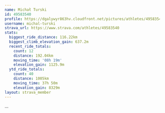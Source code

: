 ```yaml
---
name: Michał Turski
id: 49583540
profile: https://dgalywyr863hv.cloudfront.net/pictures/athletes/49583540/14729338/1/large.jpg
username: michal-turski
strava_url: https://www.strava.com/athletes/49583540
stats:
  biggest_ride_distance: 116.22km
  biggest_climb_elevation_gain: 637.2m
  recent_ride_totals:
    count: 12
    distance: 192.04km
    moving_time: '08h 19m'
    elevation_gain: 1125.9m
  ytd_ride_totals:
    count: 40
    distance: 1005km
    moving_time: 37h 50m
    elevation_gain: 8329m
layout: strava_member
--- 
```

...
